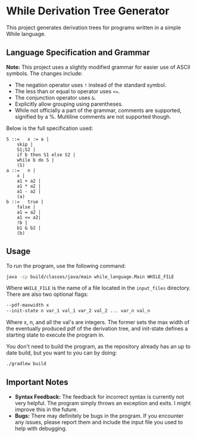 
# While Derivation Tree Generator

This project generates derivation trees for programs written in a simple While language.

## Language Specification and Grammar

**Note:** This project uses a slightly modified grammar for easier use of ASCII symbols. The changes include:

- The negation operator uses `!` instead of the standard symbol.
- The less than or equal to operator uses `<=`.
- The conjunction operator uses `&`.
- Explicitly allow grouping using parentheses.
- While not officially a part of the grammar, comments are supported, signified by a %. Multiline comments are not supported though.

Below is the full specification used:

```
S ::=   x := a | 
	skip | 
	S1;S2 | 
	if b then S1 else S2 |
	while b do S |
	(S)
a ::=   n | 
	x | 
	a1 + a2 | 
	a1 * a2 | 
	a1 - a2 |
	(a)
b ::=   true |
	false | 
	a1 = a2 | 
	a1 <= a2| 
	!b | 
	b1 & b2 |
	(b)
```

## Usage

To run the program, use the following command:

```sh
java -cp build/classes/java/main while_language.Main WHILE_FILE 
```

Where `WHILE_FILE` is the name of a file located in the `input_files` directory. There are also two optional flags:
```sh
--pdf-maxwidth x
--init-state n var_1 val_1 var_2 val_2 ... var_n val_n
```
Where x, n, and all the val's are integers. The former sets the max width of the eventually produced pdf of the derivation tree, and init-state defines a starting state to execute the program in.

You don't need to build the program, as the repository already has an up to date build, but you want to you can by doing:
```sh
./gradlew build
```

## Important Notes

- **Syntax Feedback:** The feedback for incorrect syntax is currently not very helpful. The program simply throws an exception and exits. I might improve this in the future.
- **Bugs:** There may definitely be bugs in the program. If you encounter any issues, please report them and include the input file you used to help with debugging.


